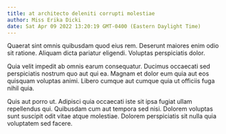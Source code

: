 ```yaml
---
title: at architecto deleniti corrupti molestiae
author: Miss Erika Dicki
date: Sat Apr 09 2022 13:20:19 GMT-0400 (Eastern Daylight Time)
---
```

Quaerat sint omnis quibusdam quod eius rem. Deserunt maiores enim odio sit ratione. Aliquam dicta pariatur eligendi. Voluptas perspiciatis dolor.

 Quia velit impedit ab omnis earum consequatur. Ducimus occaecati sed perspiciatis nostrum quo aut qui ea. Magnam et dolor eum quia aut eos quisquam voluptas animi. Libero cumque aut cumque quia ut officiis fuga nihil quia.

 Quis aut porro ut. Adipisci quia occaecati iste sit ipsa fugiat ullam repellendus qui. Quibusdam cum aut tempora sed nisi. Dolorem voluptas sunt suscipit odit vitae atque molestiae. Dolorem perspiciatis sit nulla quia voluptatem sed facere.